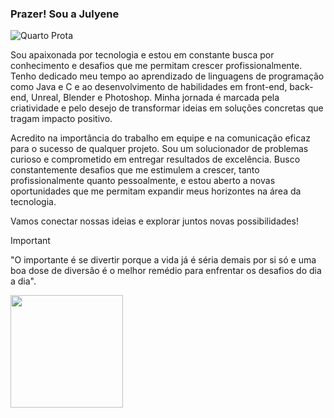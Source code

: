 ### Prazer! Sou a Julyene
![Quarto Prota](https://github.com/Jullyene/Jullyene/assets/160196619/53a4c9d8-bab5-48a3-9976-57cd678f2ce1)

<div>

Sou apaixonada por tecnologia e estou em constante busca por conhecimento e desafios que me permitam crescer profissionalmente. Tenho dedicado meu tempo ao aprendizado de linguagens de programação como Java e C e ao desenvolvimento de habilidades em front-end, back-end, Unreal, Blender e Photoshop. Minha jornada é marcada pela criatividade e pelo desejo de transformar ideias em soluções concretas que tragam impacto positivo.

Acredito na importância do trabalho em equipe e na comunicação eficaz para o sucesso de qualquer projeto. Sou um solucionador de problemas curioso e comprometido em entregar resultados de excelência. Busco constantemente desafios que me estimulem a crescer, tanto profissionalmente quanto pessoalmente, e estou aberto a novas oportunidades que me permitam expandir meus horizontes na área da tecnologia.

Vamos conectar nossas ideias e explorar juntos novas possibilidades!
</div>


> [!IMPORTANT]
> "O importante é se divertir porque a vida já é séria demais por si só e uma boa dose de diversão é o melhor remédio para enfrentar os desafios do dia a dia".

<img height = "180em" src="https://github-readme-stats.vercel.app/api?username=Jullyene&show_icons=true&theme=default&include_all_commits=true&count_private=true"/>    

